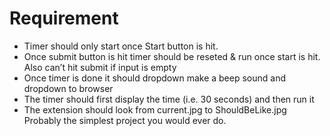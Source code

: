 # Requirement
- Timer should only start once Start button is hit.
- Once submit button is hit timer should be reseted & run once start is hit. Also can’t hit submit if input is empty
- Once timer is done it should dropdown make a beep sound and dropdown to browser
- The timer should first display the time (i.e. 30 seconds) and then run it
- The extension should look from current.jpg to ShouldBeLike.jpg
Probably the simplest project you would ever do.

